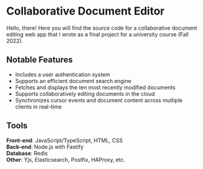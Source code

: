 # Collaborative Document Editor

Hello, there! Here you will find the source code for a collaborative document editing web app that I wrote as a final project for a university course (Fall 2022).

## Notable Features

- Includes a user authentication system
- Supports an efficient document search engine
- Fetches and displays the ten most recently modified documents
- Supports collaboratively editing documents in the cloud
- Synchronizes cursor events and document content across multiple clients in real-time

## Tools

**Front-end**: JavaScript/TypeScript, HTML, CSS  
**Back-end**: Node.js with Fastify  
**Database**: Redis  
**Other**: Yjs, Elasticsearch, Postfix, HAProxy, etc.
